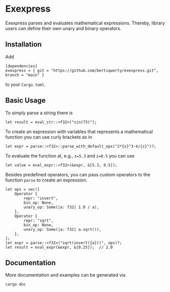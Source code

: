 # Exexpress

Exexpress parses and evaluates mathematical expressions. Thereby, library users can
define their own unary and binary operators.

## Installation

Add
```
[dependencies]
exexpress = { git = "https://github.com/bertiqwerty/exexpress.git", branch = "main" } 
```
to your `Cargo.toml`.

## Basic Usage
To simply parse a string there is
```
let result = eval_str::<f32>("sin(73)");
```
To create an expression with variables that represents a mathematical function you can
use curly brackets as in
```
let expr = parse::<f32>::parse_with_default_ops("2*{x}^3-4/{z}")?;
```
To evaluate the function at, e.g., `x=5.3` and `z=0.5` you can use
```
let value = eval_expr::<f32>(&expr, &[5.3, 0.5]);
```
Besides predefined operators, you can pass custom operators to the 
function `parse` to create an expression. 
```
let ops = vec![
    Operator {
        repr: "invert",
        bin_op: None,
        unary_op: Some(|a: f32| 1.0 / a),
    },
    Operator {
        repr: "sqrt",
        bin_op: None,
        unary_op: Some(|a: f32| a.sqrt()),
    },
];
let expr = parse::<f32>("sqrt(invert({a}))", ops)?;
let result = eval_expr(&expr, &[0.25]);  // 2.0
```

## Documentation
More documentation and examples can be generated via
```
cargo doc
```

